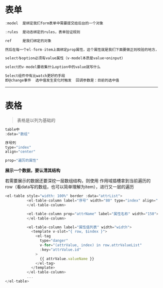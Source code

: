 # 表单

```js
:model	是绑定我们form表单中需要提交给后台的一个对象

:rules	是动态绑定的rules，表单验证规则

ref		是我们绑定的对象
```



```js
然后在每一个el-form-item上面绑定prop属性，这个属性就是我们下面要做正则校验的地方，而下面所绑定的值，都是在ruleForm这个对象中
```



```js
select与option必须有value属性（v-model本质是value+oninput）

select的v-model要收集什么option中的value就写什么
```



```js
Select组件中有比watch更好的手段
即@change事件	选中值发生变化时触发	回调参数是：目前的选中值
```



------

# 表格



> 表格是以列为基础的



```js
table中
:data="数组"
```



```js
序号列  
type="index"
align="center"
```



```js
prop="遍历的属性"

```



**展示一个数据，要认清其结构**

若需要展示的数据还要深挖一层数组结构，则使用 作用域插槽拿到当前遍历的row（看data写的数组，也可以简单理解为item），进行又一层的遍历



```js
<el-table style="width: 100%" border :data="attrList">
          <el-table-column label="序号" width="80" type="index" align="center">
          </el-table-column>

          <el-table-column prop="attrName" label="属性名称" width="150">
          </el-table-column>

          <el-table-column label="属性值列表" width="width">
            <template v-slot="{ row, $index }">
              <el-tag
                type="danger"
                v-for="(attrValue, index) in row.attrValueList"
                :key="attrValue.id"
              >
                {{ attrValue.valueName }}
              </el-tag>
            </template>
          </el-table-column>
          ...
</el-table>
```













































